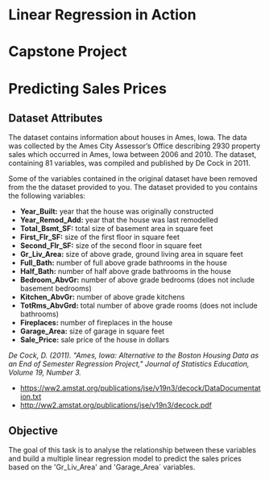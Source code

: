 # Linear Regression in Action
# Capstone Project

# Predicting Sales Prices

 ## Dataset Attributes

 The dataset contains information about houses in Ames, Iowa. The data was collected by the Ames City Assessor’s Office describing 2930 property sales which occurred in Ames, Iowa between 2006 and 2010. The dataset, containing 81 variables, was compiled and published by De Cock in 2011.

 Some of the variables contained in the original dataset have been removed from the the dataset provided to you.
 The dataset provided to you contains the following variables:
* **Year_Built:** year that the house was originally constructed
* **Year_Remod_Add:** year that the house was last remodelled
* **Total_Bsmt_SF:** total size of basement area in square feet
* **First_Flr_SF:** size of the first floor in square feet
* **Second_Flr_SF:** size of the second floor in square feet
* **Gr_Liv_Area:** size of above grade, ground living area in square feet
* **Full_Bath:** number of full above grade bathrooms in the house
* **Half_Bath:** number of half above grade bathrooms in the house
* **Bedroom_AbvGr:** number of above grade bedrooms (does not include basement bedrooms)
* **Kitchen_AbvGr:** number of above grade kitchens
* **TotRms_AbvGrd:** total number of above grade rooms (does not include bathrooms)
* **Fireplaces:** number of fireplaces in the house
* **Garage_Area:** size of garage in square feet
* **Sale_Price:** sale price of the house in dollars


*De Cock, D. (2011). "Ames, Iowa: Alternative to the Boston Housing Data as an End of Semester
Regression Project," Journal of Statistics Education, Volume 19, Number 3.*

- https://ww2.amstat.org/publications/jse/v19n3/decock/DataDocumentation.txt
- http://ww2.amstat.org/publications/jse/v19n3/decock.pdf

 ## Objective

 The goal of this task is to analyse the relationship between these variables and build a multiple linear regression model to predict the sales prices based on the 'Gr_Liv_Area' and 'Garage_Area` variables.
